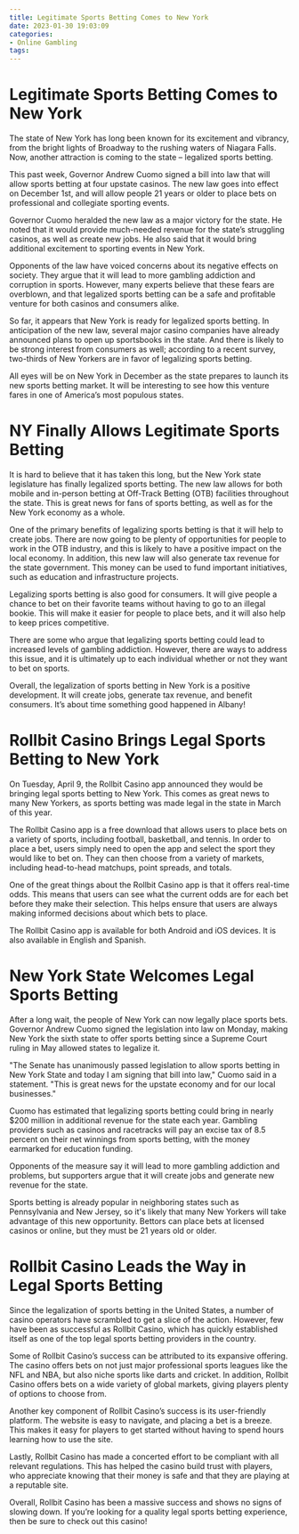 ```yaml
---
title: Legitimate Sports Betting Comes to New York
date: 2023-01-30 19:03:09
categories:
- Online Gambling
tags:
---
```



#  Legitimate Sports Betting Comes to New York

The state of New York has long been known for its excitement and vibrancy, from the bright lights of Broadway to the rushing waters of Niagara Falls. Now, another attraction is coming to the state – legalized sports betting.

This past week, Governor Andrew Cuomo signed a bill into law that will allow sports betting at four upstate casinos. The new law goes into effect on December 1st, and will allow people 21 years or older to place bets on professional and collegiate sporting events.

Governor Cuomo heralded the new law as a major victory for the state. He noted that it would provide much-needed revenue for the state’s struggling casinos, as well as create new jobs. He also said that it would bring additional excitement to sporting events in New York.

Opponents of the law have voiced concerns about its negative effects on society. They argue that it will lead to more gambling addiction and corruption in sports. However, many experts believe that these fears are overblown, and that legalized sports betting can be a safe and profitable venture for both casinos and consumers alike.

So far, it appears that New York is ready for legalized sports betting. In anticipation of the new law, several major casino companies have already announced plans to open up sportsbooks in the state. And there is likely to be strong interest from consumers as well; according to a recent survey, two-thirds of New Yorkers are in favor of legalizing sports betting.

All eyes will be on New York in December as the state prepares to launch its new sports betting market. It will be interesting to see how this venture fares in one of America’s most populous states.

#  NY Finally Allows Legitimate Sports Betting

It is hard to believe that it has taken this long, but the New York state legislature has finally legalized sports betting. The new law allows for both mobile and in-person betting at Off-Track Betting (OTB) facilities throughout the state. This is great news for fans of sports betting, as well as for the New York economy as a whole.

One of the primary benefits of legalizing sports betting is that it will help to create jobs. There are now going to be plenty of opportunities for people to work in the OTB industry, and this is likely to have a positive impact on the local economy. In addition, this new law will also generate tax revenue for the state government. This money can be used to fund important initiatives, such as education and infrastructure projects.

Legalizing sports betting is also good for consumers. It will give people a chance to bet on their favorite teams without having to go to an illegal bookie. This will make it easier for people to place bets, and it will also help to keep prices competitive.

There are some who argue that legalizing sports betting could lead to increased levels of gambling addiction. However, there are ways to address this issue, and it is ultimately up to each individual whether or not they want to bet on sports.

Overall, the legalization of sports betting in New York is a positive development. It will create jobs, generate tax revenue, and benefit consumers. It’s about time something good happened in Albany!

#  Rollbit Casino Brings Legal Sports Betting to New York

On Tuesday, April 9, the Rollbit Casino app announced they would be bringing legal sports betting to New York. This comes as great news to many New Yorkers, as sports betting was made legal in the state in March of this year.

The Rollbit Casino app is a free download that allows users to place bets on a variety of sports, including football, basketball, and tennis. In order to place a bet, users simply need to open the app and select the sport they would like to bet on. They can then choose from a variety of markets, including head-to-head matchups, point spreads, and totals.

One of the great things about the Rollbit Casino app is that it offers real-time odds. This means that users can see what the current odds are for each bet before they make their selection. This helps ensure that users are always making informed decisions about which bets to place.

The Rollbit Casino app is available for both Android and iOS devices. It is also available in English and Spanish.

#  New York State Welcomes Legal Sports Betting

After a long wait, the people of New York can now legally place sports bets. Governor Andrew Cuomo signed the legislation into law on Monday, making New York the sixth state to offer sports betting since a Supreme Court ruling in May allowed states to legalize it.

"The Senate has unanimously passed legislation to allow sports betting in New York State and today I am signing that bill into law," Cuomo said in a statement. "This is great news for the upstate economy and for our local businesses."

Cuomo has estimated that legalizing sports betting could bring in nearly $200 million in additional revenue for the state each year. Gambling providers such as casinos and racetracks will pay an excise tax of 8.5 percent on their net winnings from sports betting, with the money earmarked for education funding.

Opponents of the measure say it will lead to more gambling addiction and problems, but supporters argue that it will create jobs and generate new revenue for the state.

Sports betting is already popular in neighboring states such as Pennsylvania and New Jersey, so it's likely that many New Yorkers will take advantage of this new opportunity. Bettors can place bets at licensed casinos or online, but they must be 21 years old or older.

#  Rollbit Casino Leads the Way in Legal Sports Betting

Since the legalization of sports betting in the United States, a number of casino operators have scrambled to get a slice of the action. However, few have been as successful as Rollbit Casino, which has quickly established itself as one of the top legal sports betting providers in the country.

Some of Rollbit Casino’s success can be attributed to its expansive offering. The casino offers bets on not just major professional sports leagues like the NFL and NBA, but also niche sports like darts and cricket. In addition, Rollbit Casino offers bets on a wide variety of global markets, giving players plenty of options to choose from.

Another key component of Rollbit Casino’s success is its user-friendly platform. The website is easy to navigate, and placing a bet is a breeze. This makes it easy for players to get started without having to spend hours learning how to use the site.

Lastly, Rollbit Casino has made a concerted effort to be compliant with all relevant regulations. This has helped the casino build trust with players, who appreciate knowing that their money is safe and that they are playing at a reputable site.

Overall, Rollbit Casino has been a massive success and shows no signs of slowing down. If you’re looking for a quality legal sports betting experience, then be sure to check out this casino!